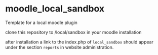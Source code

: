 # moodle_local_sandbox
Template for a local moodle plugin

clone this repository to /local/sandbox in your moodle installation

after installation a link to the index.php of ```local_sandbox``` should appear under the section ```reports``` in website administration.

